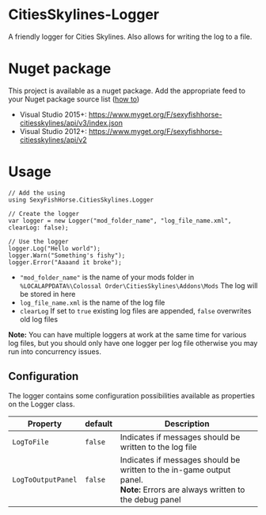 # CitiesSkylines-Logger
A friendly logger for Cities Skylines. Also allows for writing the log to a file.

# Nuget package
This project is available as a nuget package. Add the appropriate feed to your Nuget package source list ([how to](https://docs.nuget.org/consume/package-manager-dialog))
* Visual Studio 2015+: https://www.myget.org/F/sexyfishhorse-citiesskylines/api/v3/index.json
* Visual Studio 2012+: https://www.myget.org/F/sexyfishhorse-citiesskylines/api/v2

# Usage

```
// Add the using
using SexyFishHorse.CitiesSkylines.Logger

// Create the logger
var logger = new Logger("mod_folder_name", "log_file_name.xml", clearLog: false);

// Use the logger
logger.Log("Hello world");
logger.Warn("Something's fishy");
logger.Error("Aaaand it broke");
```

- `"mod_folder_name"` is the name of your mods folder in `%LOCALAPPDATA%\Colossal Order\CitiesSkylines\Addons\Mods` The log will be stored in here
- `log_file_name.xml` is the name of the log file
- `clearLog` If set to `true` existing log files are appended, `false` overwrites old log files

**Note:** You can have multiple loggers at work at the same time for various log files, but you should only have one logger per log file otherwise you may run into concurrency issues.

## Configuration

The logger contains some configuration possibilities available as properties on the Logger class.

Property|default|Description
--------|-------|-----------
`LogToFile` | `false` | Indicates if messages should be written to the log file
`LogToOutputPanel` | `false` | Indicates if messages should be written to the in-game output panel.<br/>**Note:** Errors are always written to the debug panel
